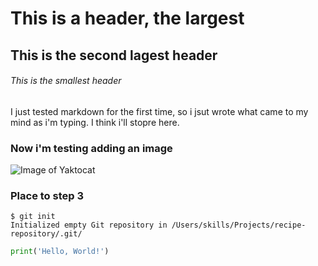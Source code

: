 # This is a header, the largest
## This is the second lagest header
###### This is the smallest header

I just tested markdown for the first time, so i jsut wrote what came to my mind as i'm typing. I think i'll stopre here.

### Now i'm testing adding an image
![Image of Yaktocat](https://octodex.github.com/images/yaktocat.png)


### Place to step 3

```
$ git init
Initialized empty Git repository in /Users/skills/Projects/recipe-repository/.git/
```

``` python
print('Hello, World!')
```
